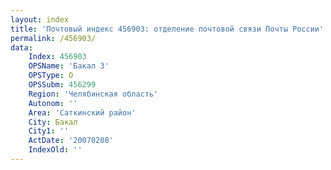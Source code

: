 ```yaml
---
layout: index
title: 'Почтовый индекс 456903: отделение почтовой связи Почты России'
permalink: /456903/
data:
    Index: 456903
    OPSName: 'Бакал 3'
    OPSType: О
    OPSSubm: 456299
    Region: 'Челябинская область'
    Autonom: ''
    Area: 'Саткинский район'
    City: Бакал
    City1: ''
    ActDate: '20070208'
    IndexOld: ''
---
```


